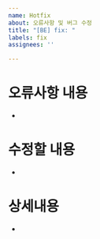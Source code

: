 ```yaml
---
name: Hotfix
about: 오류사항 및 버그 수정
title: "[BE] fix: "
labels: fix
assignees: ''

---
```


# 오류사항 내용
- 
# 수정할 내용
- 
# 상세내용 
-
